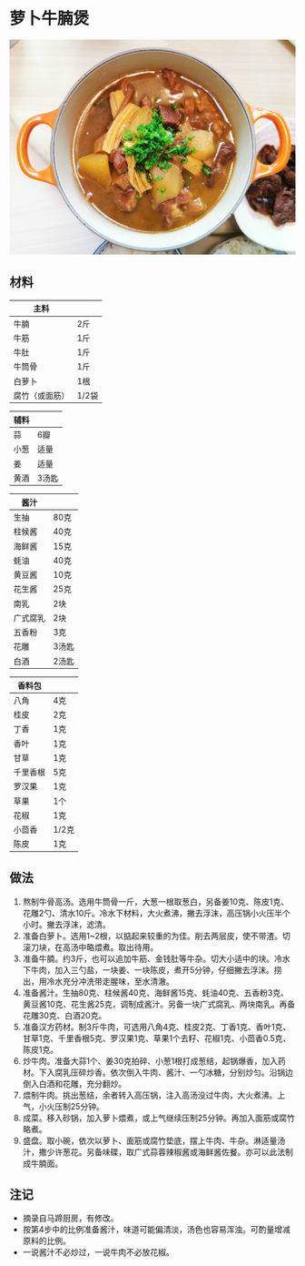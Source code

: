 # 萝卜牛腩煲

![](https://github.com/NiborPolaris/Recipes/blob/master/Images/萝卜牛腩煲.jpg)

## 材料

| 主料 |   |
| --- | --- |
| 牛腩 | 2斤 |
| 牛筋 | 1斤 |
| 牛肚 | 1斤 |
| 牛筒骨 | 1斤 |
| 白萝卜 | 1根 |
| 腐竹（或面筋） | 1/2袋 |

| 辅料 |   |
| --- | --- |
| 蒜 | 6瓣 |
| 小葱 | 适量 |
| 姜 | 适量 |
| 黄酒 | 3汤匙 |

| 酱汁 |   |
| --- | --- |
| 生抽 | 80克 |
| 柱候酱 | 40克 |
| 海鲜酱 | 15克 |
| 蚝油 | 40克 |
| 黄豆酱 | 10克 |
| 花生酱 | 25克 |
| 南乳 | 2块 |
| 广式腐乳 | 2块 |
| 五香粉 | 3克 |
| 花雕 | 3汤匙 |
| 白酒 | 2汤匙 |

| 香料包 |   |
| --- | --- |
| 八角 | 4克 |
| 桂皮 | 2克 |
| 丁香 | 1克 |
| 香叶 | 1克 |
| 甘草 | 1克 |
| 千里香根 | 5克 |
| 罗汉果 | 1克 |
| 草果 | 1个 |
| 花椒 | 1克 |
| 小茴香 | 1/2克 |
| 陈皮 | 1克 |

## 做法

1. 熬制牛骨高汤。选用牛筒骨一斤，大葱一根取葱白，另备姜10克、陈皮1克、花雕2勺、清水10斤。冷水下材料，大火煮沸，撇去浮沫，高压锅小火压半个小时。撇去浮沫，滤清。
2. 准备白萝卜。选用1~2根，以掂起来较重的为佳。削去两层皮，使不带渣。切滚刀块，在高汤中略煨煮。取出待用。
3. 准备牛腩。约3斤，也可以追加牛筋、金钱肚等牛杂。切大小适中的块。冷水下牛肉，加入三勺盐，一块姜、一块陈皮，煮开5分钟，仔细撇去浮沫。捞出，用冷水充分冲洗带走腥味，至水清澈。
4. 准备酱汁。生抽80克、柱候酱40克、海鲜酱15克、蚝油40克、五香粉3克、黄豆酱10克、花生酱25克，调制成酱汁。另备一块广式腐乳、两块南乳。再备花雕30克、白酒20克。
5. 准备汉方药材。制3斤牛肉，可选用八角4克、桂皮2克、丁香1克、香叶1克、甘草1克、千里香根5克、罗汉果1克、草果1个去籽、花椒1克、小茴香0.5克、陈皮1克。
6. 炒牛肉。准备大蒜1个、姜30克拍碎、小葱1根打成葱结，起锅爆香，加入药材。下入腐乳压碎炒香。依次倒入牛肉、酱汁、一勺冰糖，分别炒匀。沿锅边倒入白酒和花雕，充分翻炒。
7. 煨制牛肉。挑出葱结，余者转入高压锅，注入高汤没过牛肉，大火煮沸。上气，小火压制25分钟。
8. 成菜。移入砂锅，加入萝卜煨煮，或上气继续压制25分钟。再加入面筋或腐竹略煮。
9. 盛盘。取小碗，依次以萝卜、面筋或腐竹垫底，摆上牛肉、牛杂。淋适量汤汁，撒少许葱花。另备味碟，取广式蒜蓉辣椒酱或海鲜酱佐餐。亦可以此法制成牛腩面。

## 注记

- 摘录自马蹄厨房，有修改。
- 按第4步中的比例准备酱汁，味道可能偏清淡，汤色也容易浑浊。可酌量增减原料的比例。
- 一说酱汁不必炒过，一说牛肉不必放花椒。
